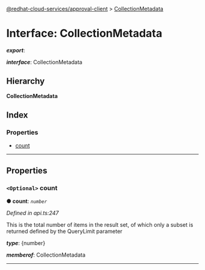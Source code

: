 [@redhat-cloud-services/approval-client](../README.md) > [CollectionMetadata](../interfaces/collectionmetadata.md)

# Interface: CollectionMetadata

*__export__*: 

*__interface__*: CollectionMetadata

## Hierarchy

**CollectionMetadata**

## Index

### Properties

* [count](collectionmetadata.md#count)

---

## Properties

<a id="count"></a>

### `<Optional>` count

**● count**: *`number`*

*Defined in api.ts:247*

This is the total number of items in the result set, of which only a subset is returned defined by the QueryLimit parameter

*__type__*: {number}

*__memberof__*: CollectionMetadata

___

